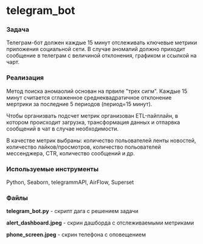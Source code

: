 # telegram_bot

### Задача
Телеграм-бот должен каждые 15 минут отслеживать ключевые метрики приложения социальной сети. В случае аномалий должно приходит сообщение в телеграм с величиной отклонения, графиком и ссылкой на чарт.

### Реализация
Метод поиска аномаолий основан на првиле "трех сигм". Каждые 15 минут считается сглаженное среднеквадратичное отклонение мертрики за последние 5 периодов (период=15 минут).

Чтобы организвать подсчет метрик организован ETL-пайплайн, в котором происходит загрузка, трансформация данных и отпарвка сообщений в чат в случае необходимости.

В качестве метрик выбраны: количество польователей ленты новостей, количество лайков/просмотров, количество польователей мессенджера, CTR, количество сообщений и др.

### Используемые инструменты

Python, Seaborn, telegrammAPI, AirFlow, Superset

### Файлы
__telegram_bot.py__ - скрипт дага с решением задачи

__alert_dashboard.jpeg__ - скрин дашборда с отслеживаемыми метриками

__phone_screen.jpeg__ - скрин телефона с оповещением

